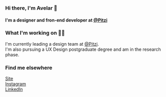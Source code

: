 ### Hi there, I'm Avelar 👋
#### I'm a designer and fron-end developer at [@Pitzi](https://pitzi.com.br/equipe)
<!--🇧🇷 Born Brazil <br> -->

### What I'm working on 👨‍💻
I'm currently leading a design team at [@Pitzi](https://pitzi.com.br/equipe).  
I'm also pursuing a UX Design postgraduate degree and am in the research phase.

<!--
Currently launching ...
-->

### Find me elsewhere 

[Site](https://avelarfortunato.com) <br>
[Instagram](https://instagram.com/avefortunato) <br>
[LinkedIn](https://www.linkedin.com/in/avelarfortunato) <br>
